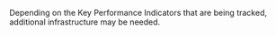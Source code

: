 Depending on the Key Performance Indicators that are being tracked, additional infrastructure may be needed.
